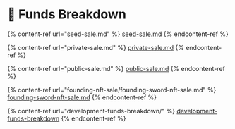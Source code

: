 # 🤝 Funds Breakdown

{% content-ref url="seed-sale.md" %}
[seed-sale.md](seed-sale.md)
{% endcontent-ref %}

{% content-ref url="private-sale.md" %}
[private-sale.md](private-sale.md)
{% endcontent-ref %}

{% content-ref url="public-sale.md" %}
[public-sale.md](public-sale.md)
{% endcontent-ref %}

{% content-ref url="founding-nft-sale/founding-sword-nft-sale.md" %}
[founding-sword-nft-sale.md](founding-nft-sale/founding-sword-nft-sale.md)
{% endcontent-ref %}

{% content-ref url="development-funds-breakdown/" %}
[development-funds-breakdown](development-funds-breakdown/)
{% endcontent-ref %}

